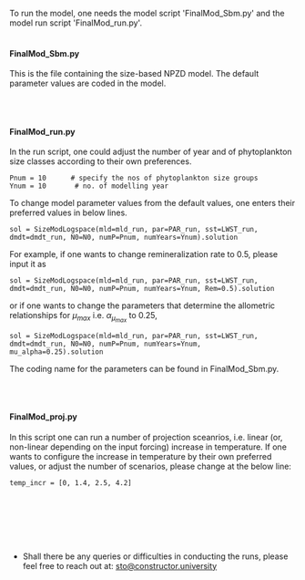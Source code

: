 To run the model, one needs the model script 'FinalMod_Sbm.py' and the model run script 'FinalMod_run.py'.
<br/><br/>

#### FinalMod_Sbm.py
This is the file containing the size-based NPZD model. The default parameter values are coded in the model.


<br/><br/>
#### FinalMod_run.py
In the run script, one could adjust the number of year and of phytoplankton size classes according to their own preferences.
````
Pnum = 10      # specify the nos of phytoplankton size groups
Ynum = 10       # no. of modelling year
````

To change model parameter values from the default values, one enters their preferred values in below lines.
````
sol = SizeModLogspace(mld=mld_run, par=PAR_run, sst=LWST_run, dmdt=dmdt_run, N0=N0, numP=Pnum, numYears=Ynum).solution
````
For example, if one wants to change remineralization rate to 0.5, please input it as
````
sol = SizeModLogspace(mld=mld_run, par=PAR_run, sst=LWST_run, dmdt=dmdt_run, N0=N0, numP=Pnum, numYears=Ynum, Rem=0.5).solution
````
or if one wants to change the parameters that determine the allometric relationships for $\mu_{max}$ i.e. $\alpha_{\mu_{max}}$ to 0.25, 
````
sol = SizeModLogspace(mld=mld_run, par=PAR_run, sst=LWST_run, dmdt=dmdt_run, N0=N0, numP=Pnum, numYears=Ynum, mu_alpha=0.25).solution
````

The coding name for the parameters can be found in FinalMod_Sbm.py.



<br/><br/>
#### FinalMod_proj.py
In this script one can run a number of projection sceanrios, i.e. linear (or, non-linear depending on the input forcing) increase in temperature.
If one wants to configure the increase in temperature by their own preferred values, or adjust the number of scenarios, please change at the below line:
````
temp_incr = [0, 1.4, 2.5, 4.2]
````

<br/><br/><br/><br/><br/>
* Shall there be any queries or difficulties in conducting the runs, please feel free to reach out at: sto@constructor.university






